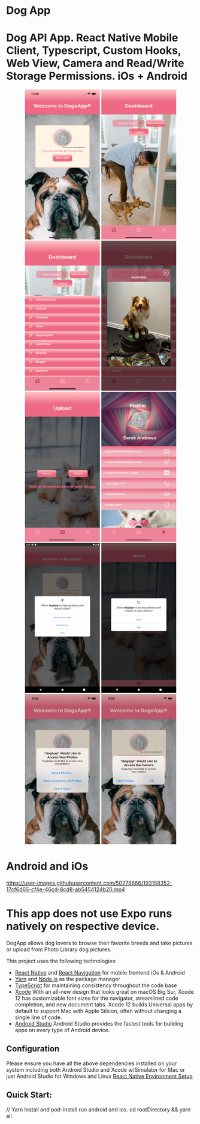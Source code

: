 # Dog App

# Dog API App. React Native Mobile Client, Typescript, Custom Hooks, Web View, Camera and Read/Write Storage Permissions. iOs + Android

<p align="middle">
<img src="./readmeassets/readme1.png" width="200" height="400">
<img src="./readmeassets/readme2.png" width="200" height="400">
<img src="./readmeassets/readme3.png" width="200" height="400">
<img src="./readmeassets/readme4.png" width="200" height="400">
<img src="./readmeassets/readme5.png" width="200" height="400">
<img src="./readmeassets/readme6.png" width="200" height="400">
<img src="./readmeassets/readme7.png" width="200" height="400">
<img src="./readmeassets/readme8.png" width="200" height="400">
<img src="./readmeassets/readme9.png" width="200" height="400">
<img src="./readmeassets/readme10.png" width="200" height="400">
</p>

# Android and iOs

https://user-images.githubusercontent.com/50278666/193158352-17cf6d65-cf4e-46cd-8cd8-ab5454124b20.mp4

# This app does not use Expo runs natively on respective device.

DogApp allows dog lovers to browse their favorite breeds and take pictures or upload from Photo Library dog pictures.

This project uses the following technologies:

- [React Native](https://reactnative.dev/) and [React Navigation](https://reactnavigation.org/) for mobile frontend iOs & Android
- [Yarn](https://yarnpkg.com/) and [Node.js](https://nodejs.org/en/) as the package manager
- [TypeScript](https://www.typescriptlang.org/) for maintaining consistency throughout the code base
- [Xcode](https://developer.apple.com/xcode/) With an all-new design that looks great on macOS Big Sur, Xcode 12 has customizable font sizes for the navigator, streamlined code completion, and new document tabs. Xcode 12 builds Universal apps by default to support Mac with Apple Silicon, often without changing a single line of code.
- [Android Studio](https://developer.android.com/studio/?gclid=CjwKCAjw07qDBhBxEiwA6pPbHpRPUCuKe-jtdsdpeUtfBDBLBXdoFiF-EcwrFwJwc2QE0NQ4dG6IjhoCboUQAvD_BwE&gclsrc=aw.ds) Android Studio provides the fastest tools for building apps on every type of Android device.

## Configuration

Please ensure you have all the above dependencies installed on your system including both Android Studio and Xcode w/Simulator for Mac or just Android Studio for Windows and Linux [React Native Environment Setup](https://reactnative.dev/docs/environment-setup)

## Quick Start:

// Yarn Install and pod-install run android and ios.
cd rootDirectory && yarn all

